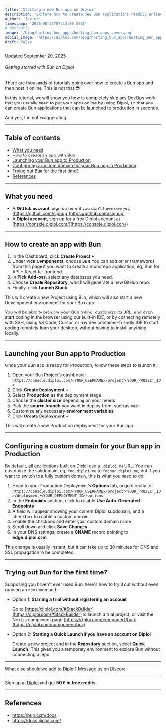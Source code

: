 ```yaml
---
title: 'Starting a new Bun app on Diploi'
description: 'Explore how to create new Bun applications readily online, without any server config'
author: 'Javier'
timestamp: '2025-08-25T07:13:05.573Z'
# devtoUrl: ''
image: '/blog/hosting_bun_apps/hosting_bun_apps_cover.png'
social_image: 'https://diploi.com/blog/hosting_bun_apps/hosting_bun_apps_og.png'
draft: false
---
```


Updated <time datetime="2025-09-20T15:03:05.000Z">September 20, 2025</time>

###### Getting started with Bun on Diploi

There are thousands of tutorials going over how to create a Bun app and then host it online. This is not that 😎

In this tutorial, we will show you how to completely skip any DevOps work that you usually need to put your apps online by using Diploi, so that you can create Bun applications that can be launched to production in seconds.

And yes, I'm not exaggerating.

---

## Table of contents

- [What you need](#what-you-need)
- [How to create an app with Bun](#how-to-create-an-app-with-bun)
- [Launching your Bun app to Production](#launching-your-bun-app-to-production)
- [Configuring a custom domain for your Bun app in Production](#configuring-a-custom-domain-for-your-bun-app-in-production)
- [Trying out Bun for the first time?](#trying-out-bun-for-the-first-time)
- [References](#references)

---

## What you need

* A **GitHub account**, sign up here if you don't have one yet, [https://github.com/signup](https://github.com/signup)
* A **Diploi account**, sign up for a free Diploi account at [https://console.diploi.com/](https://console.diploi.com/)

---

## How to create an app with Bun

1. In the Dashboard, click **Create Project +**
2. Under **Pick Components**, choose **Bun**
 You can add other frameworks from this page if you want to create a monorepo application, eg, Bun for API + React for frontend.
3. In **Pick Add-ons**, select any databases you need.
4. Choose **Create Repository**, which will generate a new GitHub repo.
5. Finally, click **Launch Stack**

This will create a new Project using Bun, which will also start a new Development environment for your Bun app.

You will be able to preview your Bun online, customize its URL, and even start coding in the browser using our built-in IDE, or by connecting remotely with SSH, using VS Code, Cursor, or any dev container–friendly IDE to start coding remotely from your desktop, without having to install anything locally.

---

## Launching your Bun app to Production

Once your Bun app is ready for Production, follow these steps to launch it:

1. Open your Bun Project’s dashboard:
   `https://console.diploi.com/<YOUR_USERNAME>/project/<YOUR_PROJECT_ID>`
2. Click **Create Deployment +**
3. Select **Production** as the deployment stage
4. Choose the **cluster size** depending on your needs
5. Pick the **source branch** you want to deploy from, such as `main`
6. Customize any necessary **environment variables**
7. Click **Create Deployment +**

This will create a new Production deployment for your Bun app.

---

## Configuring a custom domain for your Bun app in Production

By default, all applications built on Diploi use a `.diploi.me` URL. You can customize the subdomain, eg, `foo.diploi.me` to `foobar.diploi.me`, but if you want to switch to a fully custom domain, this is what you need to do:

1. Head to your Production Deployment’s **Options** tab, or go directly to:
   `https://console.diploi.com/<YOUR_USERNAME>/project/<YOUR_PROJECT_ID>/deployment/<YOUR_DEPLOYMENT_ID>/options`
2. In the **Endpoints** section, click to disable **Use Auto‑Generated Endpoints**
3. A field will appear showing your current Diploi subdomain, and a checkbox to enable a custom domain
4. Enable the checkbox and enter your custom domain name
5. Scroll down and click **Save Changes**
6. In your DNS settings, create a **CNAME** record pointing to **edge.diploi.com**

This change is usually instant, but it can take up to 30 minutes for DNS and SSL propagation to be completed.

---

## Trying out Bun for the first time?

Supposing you haven't ever used Bun, here's how to try it out without even running an `npm` command:
  
* Option 1: **Starting a trial without registering an account**
   
   Go to [https://diploi.com/#StackBuilder](https://diploi.com/#StackBuilder) to launch a trial project, or visit the Next.js component page [https://diploi.com/component/bun](https://diploi.com/component/bun)

* Option 2: **Starting a Quick Launch if you have an account on Diploi**

   Create a new project and in the **Repository** section, select **Quick Launch**. This gives you a temporary environment to explore Bun without connecting a repo.

---

What else should we add to Diploi? Message us on [Discord](https://discord.gg/vvgQxVjC8G)!

---

Sign up at [Diploi](https://diploi.com/) and get **50 € in free credits**.

---

## References

- https://bun.com/docs
- https://docs.diploi.com/
